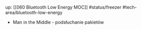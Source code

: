 up: [[060 Bluetooth Low Energy MOC]]
#status/freezer 
#tech-area/bluetooth-low-energy 



- Man in the Middle - podsłuchanie pakietów